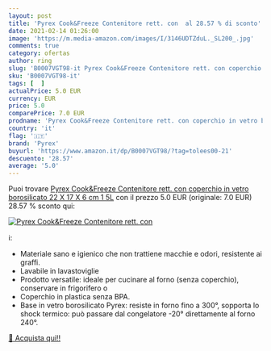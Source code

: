 ```yaml
---
layout: post
title: 'Pyrex Cook&Freeze Contenitore rett. con  al 28.57 % di sconto'
date: 2021-02-14 01:26:00
image: 'https://m.media-amazon.com/images/I/3146UDTZduL._SL200_.jpg'
comments: true
category: ofertas
author: ring
slug: 'B0007VGT98-it Pyrex Cook&Freeze Contenitore rett. con coperchio in vetro...'
sku: 'B0007VGT98-it'
tags: [  ]
actualPrice: 5.0 EUR
currency: EUR
price: 5.0
comparePrice: 7.0 EUR
prodname: 'Pyrex Cook&Freeze Contenitore rett. con coperchio in vetro borosilicato 22 X 17 X 6 cm 1 5L'
country: 'it'
flag: '🇮🇹'
brand: 'Pyrex'
buyurl: 'https://www.amazon.it/dp/B0007VGT98/?tag=tolees00-21'
descuento: '28.57'
average: '5.0'
---
```


Puoi trovare [Pyrex Cook&Freeze Contenitore rett. con coperchio in vetro borosilicato 22 X 17 X 6 cm 1 5L](https://www.amazon.it/dp/B0007VGT98/?tag=tolees00-21) con il prezzo 5.0 EUR (originale: 7.0 EUR) 28.57 % sconto qui:

[![Pyrex Cook&Freeze Contenitore rett. con ](https://m.media-amazon.com/images/I/3146UDTZduL._SL200_.jpg)](https://www.amazon.it/dp/B0007VGT98/?tag=tolees00-21)

ℹ️:

- Materiale sano e igienico che non trattiene macchie e odori, resistente ai graffi.
- Lavabile in lavastoviglie
- Prodotto versatile: ideale per cucinare al forno (senza coperchio), conservare in frigorifero o
- Coperchio in plastica senza BPA.
- Base in vetro borosilicato Pyrex: resiste in forno fino a 300°, sopporta lo shock termico: può passare dal congelatore -20° direttamente al forno 240°.

[🛒 Acquista qui!!](https://www.amazon.it/dp/B0007VGT98/?tag=tolees00-21)

